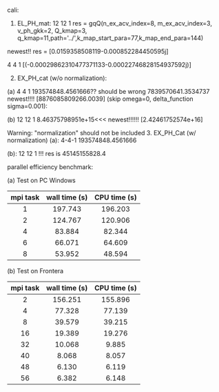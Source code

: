 cali:

1. EL_PH_mat:
12 12 1
res = gqQ(n_ex_acv_index=8, m_ex_acv_index=3, v_ph_gkk=2, Q_kmap=3, q_kmap=11,path='../',k_map_start_para=77,k_map_end_para=144)

newest!! res = [0.0159358508119-0.000852284450595j]

4 4 1
[(-0.00029862310477371133-0.00022746828154937592j)]

2. EX_PH_cat (w/o normalization):

(a) 4 4 1
193574848.4561666?? should be wrong
7839570641.3534737
newest!!!!  [8876085809266.0039] (skip omega=0, delta_function sigma=0.001):


(b) 12 12 1
8.46375798951e+15<<<
newest!!!!!!  [2.42461752574e+16]


Warning: "normalization" should not be included
3. EX_PH_Cat (w/ normalization)
(a): 4-4-1
193574848.4561666

(b): 12 12 1 !!!
res is 45145155828.4





parallel efficiency benchmark:



(a) Test on PC Windows

| mpi task | wall time (s) | CPU time (s) |
|:--------:|:-------------:|:------------:|
|    1     |    197.743    |   196.203    |
|    2     |    124.767    |   120.906    |
|    4     |    83.884     |    82.344    |
|    6     |    66.071     |    64.609    |
|    8     |    53.952     |    48.594    |

(b) Test on Frontera

| mpi task    | wall time (s)    | CPU time (s) |
| :---: |   :---:       | :---: |
|2 | 156.251 | 155.896|
|4 |77.328 | 77.139|
| 8 | 39.579| 39.215|
|16| 19.389 |19.276|
| 32 | 10.068|  9.885|
|40 | 8.068 | 8.057|
|48| 6.130  | 6.119|
|56| 6.382 | 6.148|
